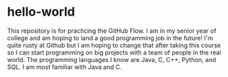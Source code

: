 # hello-world
This repository is for practicing the GitHub Flow.
I am in my senior year of college and am hoping to land a good programming job in the future! I'm quite rusty at Github but I am hoping to change that after taking this course so I 
can start programming on big projects with a team of people in the real world. The programming languages I know are Java, C, C++, Python, and SQL. I am most familiar with Java and C.

